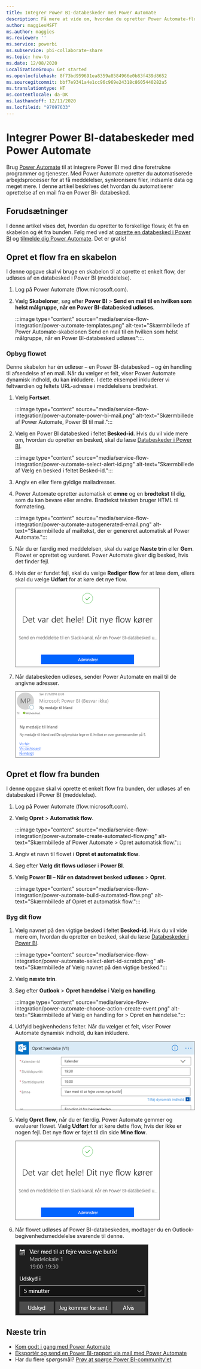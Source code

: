 ```yaml
---
title: Integrer Power BI-databeskeder med Power Automate
description: Få mere at vide om, hvordan du opretter Power Automate-flow, der udløses af databeskeder i Power BI.
author: maggiesMSFT
ms.author: maggies
ms.reviewer: ''
ms.service: powerbi
ms.subservice: pbi-collaborate-share
ms.topic: how-to
ms.date: 12/08/2020
LocalizationGroup: Get started
ms.openlocfilehash: 8f73bd959691ea8359a8584966e0b83f439d8652
ms.sourcegitcommit: bbf7e9341a4e1cc96c969e24318c8605440282a5
ms.translationtype: HT
ms.contentlocale: da-DK
ms.lasthandoff: 12/11/2020
ms.locfileid: "97097633"
---
```

# <a name="integrate-power-bi-data-alerts-with-power-automate"></a>Integrer Power BI-databeskeder med Power Automate

Brug [Power Automate](/power-automate/getting-started) til at integrere Power BI med dine foretrukne programmer og tjenester. Med Power Automate opretter du automatiserede arbejdsprocesser for at få meddelelser, synkronisere filer, indsamle data og meget mere. I denne artikel beskrives det hvordan du automatiserer oprettelse af en mail fra en Power BI- databesked.

## <a name="prerequisites"></a>Forudsætninger
I denne artikel vises det, hvordan du opretter to forskellige flows; ét fra en skabelon og ét fra bunden. Følg med ved at [oprette en databesked i Power BI](../create-reports/service-set-data-alerts.md) og [tilmelde dig Power Automate](https://flow.microsoft.com/#home-signup). Det er gratis!

## <a name="create-a-flow-from-a-template"></a>Opret et flow fra en skabelon
I denne opgave skal vi bruge en skabelon til at oprette et enkelt flow, der udløses af en databesked i Power BI (meddelelse).

1. Log på Power Automate (flow.microsoft.com).
2. Vælg **Skabeloner**, søg efter **Power BI** > **Send en mail til en hvilken som helst målgruppe, når en Power BI-databesked udløses**.
   
    :::image type="content" source="media/service-flow-integration/power-automate-templates.png" alt-text="Skærmbillede af Power Automate-skabelonen Send en mail til en hvilken som helst målgruppe, når en Power BI-databesked udløses":::.

### <a name="build-the-flow"></a>Opbyg flowet
Denne skabelon har én udløser – en Power BI-databesked – og én handling til afsendelse af en mail. Når du vælger et felt, viser Power Automate dynamisk indhold, du kan inkludere.  I dette eksempel inkluderer vi feltværdien og feltets URL-adresse i meddelelsens brødtekst.

1. Vælg **Fortsæt**.

    :::image type="content" source="media/service-flow-integration/power-automate-power-bi-mail.png" alt-text="Skærmbillede af Power Automate, Power BI til mail.":::

1. Vælg en Power BI databesked i feltet **Besked-id**. Hvis du vil vide mere om, hvordan du opretter en besked, skal du læse [Databeskeder i Power BI](../create-reports/service-set-data-alerts.md).
   
    :::image type="content" source="media/service-flow-integration/power-automate-select-alert-id.png" alt-text="Skærmbillede af Vælg en besked i feltet Besked-id.":::
2. Angiv en eller flere gyldige mailadresser.

3. Power Automate opretter automatisk et **emne** og en **brødtekst** til dig, som du kan bevare eller ændre. Brødtekst teksten bruger HTML til formatering.

    :::image type="content" source="media/service-flow-integration/power-automate-autogenerated-email.png" alt-text="Skærmbillede af mailtekst, der er genereret automatisk af Power Automate.":::

1. Når du er færdig med meddelelsen, skal du vælge **Næste trin** eller **Gem**.  Flowet er oprettet og vurderet.  Power Automate giver dig besked, hvis det finder fejl.
2. Hvis der er fundet fejl, skal du vælge **Rediger flow** for at løse dem, ellers skal du vælge **Udført** for at køre det nye flow.
   
   ![Skærmbillede af meddelelse om fuldførelse i Power Automate.](media/service-flow-integration/power-bi-flow-running.png)
5. Når databeskeden udløses, sender Power Automate en mail til de angivne adresser.  
   
   ![Skærmbillede af mail med vigtig besked i Power Automate.](media/service-flow-integration/power-bi-flow-email2.png)

## <a name="create-a-flow-from-scratch"></a>Opret et flow fra bunden
I denne opgave skal vi oprette et enkelt flow fra bunden, der udløses af en databesked i Power BI (meddelelse).

1. Log på Power Automate (flow.microsoft.com).
2. Vælg **Opret** > **Automatisk flow**.

    :::image type="content" source="media/service-flow-integration/power-automate-create-automated-flow.png" alt-text="Skærmbillede af Power Automate > Opret automatisk flow.":::   
3. Angiv et navn til flowet i **Opret et automatisk flow**.
1. Søg efter **Vælg dit flows udløser** i **Power BI**.
1. Vælg **Power BI – Når en datadrevet besked udløses** > **Opret**.

    :::image type="content" source="media/service-flow-integration/power-automate-build-automated-flow.png" alt-text="Skærmbillede af Opret et automatisk flow.":::

### <a name="build-your-flow"></a>Byg dit flow
1. Vælg navnet på den vigtige besked i feltet **Besked-id**. Hvis du vil vide mere om, hvordan du opretter en besked, skal du læse [Databeskeder i Power BI](../create-reports/service-set-data-alerts.md).

    :::image type="content" source="media/service-flow-integration/power-automate-select-alert-id-scratch.png" alt-text="Skærmbillede af Vælg navnet på den vigtige besked.":::   

2. Vælg **næste trin**.
   
3. Søg efter **Outlook** > **Opret hændelse** i **Vælg en handling**.

    :::image type="content" source="media/service-flow-integration/power-automate-choose-action-create-event.png" alt-text="Skærmbillede af Vælg en handling for > Opret en hændelse.":::   
4. Udfyld begivenhedens felter. Når du vælger et felt, viser Power Automate dynamisk indhold, du kan inkludere.
   
   ![Skærmbillede af fortsat opbygning af flowet.](media/service-flow-integration/power-bi-flow-event.png)
5. Vælg **Opret flow**, når du er færdig.  Power Automate gemmer og evaluerer flowet. Vælg **Udført** for at køre dette flow, hvis der ikke er nogen fejl.  Det nye flow er føjet til din side **Mine flow**.
   
   ![Skærmbillede af fuldførelse af flowet.](media/service-flow-integration/power-bi-flow-running.png)
6. Når flowet udløses af Power BI-databeskeden, modtager du en Outlook-begivenhedsmeddelelse svarende til denne.
   
    ![Skærmbillede af Power Automate, der udløser en Outlook-meddelelse.](media/service-flow-integration/power-bi-flow-notice.png)

## <a name="next-steps"></a>Næste trin
* [Kom godt i gang med Power Automate](/power-automate/getting-started/)
* [Eksportér og send en Power BI-rapport via mail med Power Automate](service-automate-power-bi-report-export.md)
* Har du flere spørgsmål? [Prøv at spørge Power BI-community'et](https://community.powerbi.com/)
